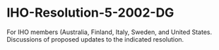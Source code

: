 # IHO-Resolution-5-2002-DG  
For IHO members (Australia, Finland, Italy, Sweden, and United States. Discussions of proposed updates to the indicated resolution.
